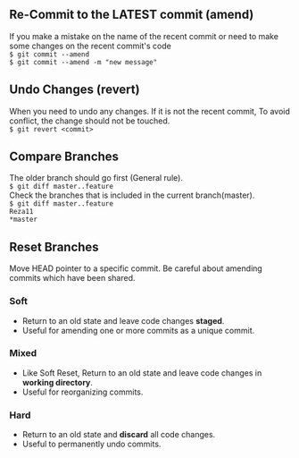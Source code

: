 ## Re-Commit to the LATEST commit (amend)  
If you make a mistake on the name of the recent commit or need to make some changes on the recent commit's code  
`$ git commit --amend`   
`$ git commit --amend -m "new message"`

## Undo Changes (revert)  
When you need to undo any changes. If it is not the recent commit, To avoid conflict, the change should not be touched.  
`$ git revert <commit>`   

## Compare Branches
The older branch should go first (General rule).  
`$ git diff master..feature`   
Check the branches that is included in the current branch(master).  
`$ git diff master..feature`  
`Reza11`  
`*master`

## Reset Branches
Move HEAD pointer to a specific commit. Be careful about amending commits which have been shared.   
### Soft
- Return to an old state and leave code changes __staged__.  
- Useful for amending one or more commits as a unique commit.   
### Mixed
- Like Soft Reset, Return to an old state and leave code changes in __working directory__.  
- Useful for reorganizing commits. 
### Hard
- Return to an old state and __discard__ all code changes.
- Useful to permanently undo commits. 
